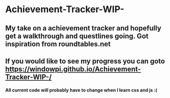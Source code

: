 # Achievement-Tracker-WIP-

## My take on a achievement tracker and hopefully get a walkthrough and questlines going. Got inspiration from roundtables.net 
## If you would like to see my progress you can goto https://windowpi.github.io/Achievement-Tracker-WIP-/

#### All current code will probably have to change when I learn css and js :( 
